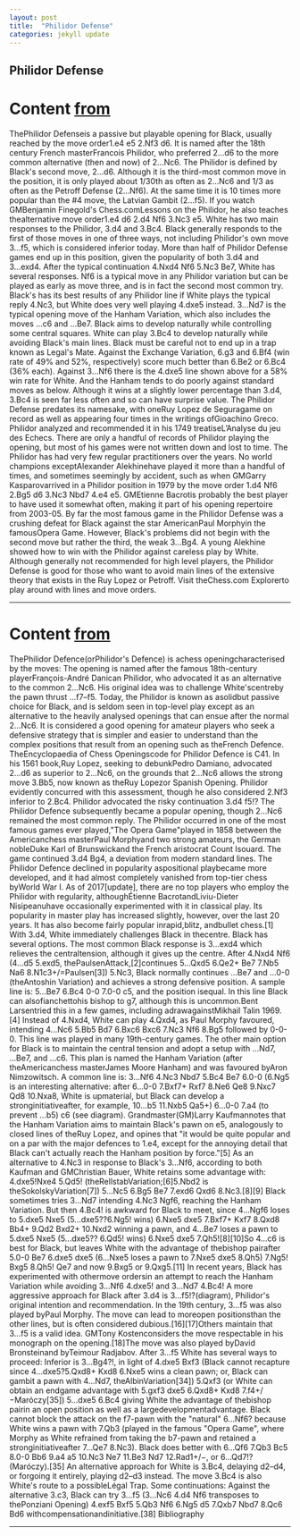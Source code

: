 ```yaml
---
layout: post
title:  "Philidor Defense"
categories: jekyll update
---
```


## Philidor Defense
# Content [from](https://www.chess.com/openings/Philidor-Defense)
ThePhilidor Defenseis a passive but playable opening for Black, usually reached by the move order1.e4 e5 2.Nf3 d6. It is named after the 18th century French masterFrancois Philidor, who preferred 2...d6 to the more common alternative (then and now) of 2...Nc6.
The Philidor is defined by Black's second move, 2...d6. Although it is the third-most common move in the position, it is only played about 1/30th as often as 2...Nc6 and 1/3 as often as the Petroff Defense (2...Nf6). At the same time it is 10 times more popular than the #4 move, the Latvian Gambit (2...f5).
If you watch GMBenjamin Finegold's Chess.comLessons on the Philidor, he also teaches thealternative move order1.e4 d6 2.d4 Nf6 3.Nc3 e5.
White has two main responses to the Philidor, 3.d4 and 3.Bc4. Black generally responds to the first of those moves in one of three ways, not including Philidor's own move 3...f5, which is considered inferior today.
More than half of Philidor Defense games end up in this position, given the popularity of both 3.d4 and 3...exd4. After the typical continuation 4.Nxd4 Nf6 5.Nc3 Be7, White has several responses.
Nf6 is a typical move in any Philidor variation but can be played as early as move three, and is in fact the second most common try. Black's has its best results of any Philidor line if White plays the typical reply 4.Nc3, but White does very well playing 4.dxe5 instead.
3...Nd7 is the typical opening move of the Hanham Variation, which also includes the moves ...c6 and ...Be7. Black aims to develop naturally while controlling some central squares.
White can play 3.Bc4 to develop naturally while avoiding Black's main lines. Black must be careful not to end up in a trap known as Legal's Mate.
Against the Exchange Variation, 6.g3 and 6.Bf4 (win rate of 49% and 52%, respectively) score much better than 6.Be2 or 6.Bc4 (36% each). Against 3...Nf6 there is the 4.dxe5 line shown above for a 58% win rate for White. And the Hanham tends to do poorly against standard moves as below.
Although it wins at a slightly lower percentage than 3.d4, 3.Bc4 is seen far less often and so can have surprise value.
The Philidor Defense predates its namesake, with oneRuy Lopez de Seguragame on record as well as appearing four times in the writings ofGioachino Greco. Philidor analyzed and recommended it in his 1749 treatiseL’Analyse du jeu des Echecs. There are only a handful of records of Philidor playing the opening, but most of his games were not written down and lost to time.
The Philidor has had very few regular practitioners over the years. No world champions exceptAlexander Alekhinehave played it more than a handful of times, and sometimes seemingly by accident, such as when GMGarry Kasparovarrived in a Philidor position in 1979 by the move order 1.d4 Nf6 2.Bg5 d6 3.Nc3 Nbd7 4.e4 e5. GMEtienne Bacrotis probably the best player to have used it somewhat often, making it part of his opening repertoire from 2003-05.
By far the most famous game in the Philidor Defense was a crushing defeat for Black against the star AmericanPaul Morphyin the famousOpera Game. However, Black's problems did not begin with the second move but rather the third, the weak 3...Bg4.
A young Alekhine showed how to win with the Philidor against careless play by White.
Although generally not recommended for high level players, the Philidor Defense is good for those who want to avoid main lines of the extensive theory that exists in the Ruy Lopez or Petroff. Visit theChess.com Explorerto play around with lines and move orders.

---

# Content [from](https://en.wikipedia.org/wiki/Philidor_Defence)
ThePhilidor Defence(orPhilidor's Defence) is achess openingcharacterised by the moves:
The opening is named after the famous 18th-century playerFrançois-André Danican Philidor, who advocated it as an alternative to the common 2...Nc6. His original idea was to challenge White'scentreby the pawn thrust ...f7–f5.
Today, the Philidor is known as asolidbut passive choice for Black, and is seldom seen in top-level play except as an alternative to the heavily analysed openings that can ensue after the normal 2...Nc6. It is considered a good opening for amateur players who seek a defensive strategy that is simpler and easier to understand than the complex positions that result from an opening such as theFrench Defence.
TheEncyclopaedia of Chess Openingscode for Philidor Defence is C41.
In his 1561 book,Ruy Lopez, seeking to debunkPedro Damiano, advocated 2...d6 as superior to 2...Nc6, on the grounds that 2...Nc6 allows the strong move 3.Bb5, now known as theRuy Lopezor Spanish Opening. Philidor evidently concurred with this assessment, though he also considered 2.Nf3 inferior to 2.Bc4. Philidor advocated the risky continuation 3.d4 f5!? The Philidor Defence subsequently became a popular opening, though 2...Nc6 remained the most common reply.
The Philidor occurred in one of the most famous games ever played,"The Opera Game"played in 1858 between the Americanchess masterPaul Morphyand two strong amateurs, the German nobleDuke Karl of Brunswickand the French aristocrat Count Isouard. The game continued 3.d4 Bg4, a deviation from modern standard lines. The Philidor Defence declined in popularity aspositional playbecame more developed, and it had almost completely vanished from top-tier chess byWorld War I.
As of 2017[update], there are no top players who employ the Philidor with regularity, althoughÉtienne BacrotandLiviu-Dieter Nisipeanuhave occasionally experimented with it in classical play. Its popularity in master play has increased slightly, however, over the last 20 years. It has also become fairly popular inrapid,blitz, andbullet chess.[1]
With 3.d4, White immediately challenges Black in thecentre. Black has several options.
The most common Black response is 3...exd4 which relieves the centraltension, although it gives up the centre. After 4.Nxd4 Nf6 (4...d5 5.exd5, thePaulsenAttack,[2]continues 5...Qxd5 6.Qe2+ Be7 7.Nb5 Na6 8.N1c3+/=Paulsen[3]) 5.Nc3, Black normally continues ...Be7 and ...0-0 (theAntoshin Variation) and achieves a strong defensive position. A sample line is: 5...Be7 6.Bc4 0-0 7.0-0 c5, and the position isequal.
In this line Black can alsofianchettohis bishop to g7, although this is uncommon.Bent Larsentried this in a few games, including adrawagainstMikhail Talin 1969.[4]
Instead of 4.Nxd4, White can play 4.Qxd4, as Paul Morphy favoured, intending 4...Nc6 5.Bb5 Bd7 6.Bxc6 Bxc6 7.Nc3 Nf6 8.Bg5 followed by 0-0-0. This line was played in many 19th-century games.
The other main option for Black is to maintain the central tension and adopt a setup with ...Nd7, ...Be7, and ...c6. This plan is named the Hanham Variation (after theAmericanchess masterJames Moore Hanham) and was favoured byAron Nimzowitsch. A common line is: 3...Nf6 4.Nc3 Nbd7 5.Bc4 Be7 6.0-0 (6.Ng5 is an interesting alternative: after 6...0-0 7.Bxf7+ Rxf7 8.Ne6 Qe8 9.Nxc7 Qd8 10.Nxa8, White is upmaterial, but Black can develop a stronginitiativeafter, for example, 10...b5 11.Nxb5 Qa5+) 6...0-0 7.a4 (to prevent ...b5) c6 (see diagram).
Grandmaster(GM)Larry Kaufmannotes that the Hanham Variation aims to maintain Black's pawn on e5, analogously to closed lines of theRuy Lopez, and opines that "it would be quite popular and on a par with the major defences to 1.e4, except for the annoying detail that Black can't actually reach the Hanham position by force."[5]
As an alternative to 4.Nc3 in response to Black's 3...Nf6, according to both Kaufman and GMChristian Bauer, White retains some advantage with: 4.dxe5!Nxe4 5.Qd5! (theRellstabVariation;[6]5.Nbd2 is theSokolskyVariation[7]) 5...Nc5 6.Bg5 Be7 7.exd6 Qxd6 8.Nc3.[8][9]
Black sometimes tries 3...Nd7 intending 4.Nc3 Ngf6, reaching the Hanham Variation. But then 4.Bc4! is awkward for Black to meet, since 4...Ngf6 loses to 5.dxe5 Nxe5 (5...dxe5??6.Ng5! wins) 6.Nxe5 dxe5 7.Bxf7+ Kxf7 8.Qxd8 Bb4+ 9.Qd2 Bxd2+ 10.Nxd2 winning a pawn, and 4...Be7 loses a pawn to 5.dxe5 Nxe5 (5...dxe5?? 6.Qd5! wins) 6.Nxe5 dxe5 7.Qh5![8][10]So 4...c6 is best for Black, but leaves White with the advantage of thebishop pairafter 5.0-0 Be7 6.dxe5 dxe5 (6...Nxe5 loses a pawn to 7.Nxe5 dxe5 8.Qh5) 7.Ng5! Bxg5 8.Qh5! Qe7 and now 9.Bxg5 or 9.Qxg5.[11]
In recent years, Black has experimented with othermove ordersin an attempt to reach the Hanham Variation while avoiding 3...Nf6 4.dxe5! and 3...Nd7 4.Bc4!
A more aggressive approach for Black after 3.d4 is 3...f5!?(diagram), Philidor's original intention and recommendation. In the 19th century, 3...f5 was also played byPaul Morphy. The move can lead to moreopen positionsthan the other lines, but is often considered dubious.[16][17]Others maintain that 3...f5 is a valid idea. GMTony Kostenconsiders the move respectable in his monograph on the opening.[18]The move was also played byDavid Bronsteinand byTeimour Radjabov.
After 3...f5 White has several ways to proceed:
Inferior is 3...Bg4?!, in light of 4.dxe5 Bxf3 (Black cannot recapture since 4...dxe5?5.Qxd8+ Kxd8 6.Nxe5 wins a clean pawn; or, Black can gambit a pawn with 4...Nd7, theAlbinVariation[34]) 5.Qxf3 (or White can obtain an endgame advantage with 5.gxf3 dxe5 6.Qxd8+ Kxd8 7.f4+/−Maróczy[35]) 5...dxe5 6.Bc4 giving White the advantage of thebishop pairin an open position as well as a largedevelopmentadvantage. Black cannot block the attack on the f7-pawn with the "natural" 6...Nf6? because White wins a pawn with 7.Qb3 (played in the famous "Opera Game", where Morphy as White refrained from taking the b7-pawn and retained a stronginitiativeafter 7...Qe7 8.Nc3). Black does better with 6...Qf6 7.Qb3 Bc5 8.0-0 Bb6 9.a4 a5 10.Nc3 Ne7 11.Be3 Nd7 12.Rad1+/−, or 6...Qd7!? (Maróczy).[35]
An alternative approach for White is 3.Bc4, delaying d2–d4, or forgoing it entirely, playing d2–d3 instead. The move 3.Bc4 is also White's route to a possibleLégal Trap. Some continuations:
Against the alternative 3.c3, Black can try 3...f5 (3...Nc6 4.d4 Nf6 transposes to thePonziani Opening) 4.exf5 Bxf5 5.Qb3 Nf6 6.Ng5 d5 7.Qxb7 Nbd7 8.Qc6 Bd6 withcompensationandinitiative.[38]
Bibliography

---

